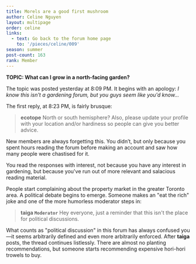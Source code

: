 ```yaml
---
title: Morels are a good first mushroom
author: Celine Nguyen
layout: multipage
order: celine
links:
  - text: Go back to the forum home page
    to: '/pieces/celine/009'
season: summer
post-count: 163
rank: Member
---
```


**TOPIC: What can I grow in a north-facing garden?**

The topic was posted yesterday at 8:09 PM. It begins with an apology: *I know this isn't a gardening forum, but you guys seem like you'd know…*

The first reply, at 8:23 PM, is fairly brusque:

> **ecotope** North or south hemisphere? Also, please update your profile with your location and/or hardiness so people can give you better advice.

New members are always forgetting this. You didn’t, but only because you spent hours reading the forum before making an account and saw how many people were chastised for it.

You read the responses with interest, not because you have any interest in gardening, but because you've run out of more relevant and salacious reading material.

People start complaining about the property market in the greater Toronto area. A political debate begins to emerge. Someone makes an "eat the rich" joke and one of the more humorless moderator steps in:

> **taiga `Moderator`**  Hey everyone, just a reminder that this isn't the place for political discussions.

What counts as "political discussion" in this forum has always confused you—it seems arbitrarily defined and even more arbitrarily enforced. After **taiga** posts, the thread continues listlessly. There are almost no planting recommendations, but someone starts recommending expensive hori-hori trowels to buy.
